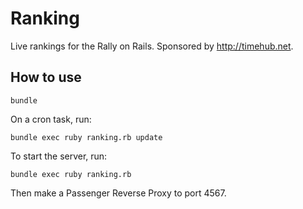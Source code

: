 Ranking
========

Live rankings for the Rally on Rails. Sponsored by http://timehub.net.


How to use
----------

`bundle`

On a cron task, run:

`bundle exec ruby ranking.rb update`

To start the server, run:

`bundle exec ruby ranking.rb`

Then make a Passenger Reverse Proxy to port 4567.